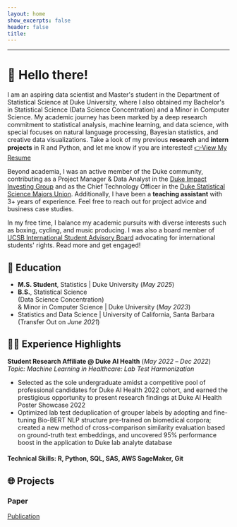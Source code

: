```yaml
---
layout: home
show_excerpts: false
header: false
title:     
---
```


------------------------------------------------------------------------------

# 👋 Hello there!

I am an aspiring data scientist and Master's student in the Department of  Statistical Science at Duke University, where I also obtained my Bachelor's in Statistical Science (Data Science Concentration) and a Minor in Computer Science. My academic journey has been marked by a deep research commitment to statistical analysis, machine learning, and data science, with special focuses on natural language processing, Bayesian statistics, and creative data visualizations. Take a look of my previous **research** and **intern projects** in R and Python, and let me know if you are interested! [👉View My Resume](/Yifan%20(Holly)%20Cui%20Resume.pdf)

Beyond academia, I was an active member of the Duke community, contributing as a Project Manager & Data Analyst in the [Duke Impact Investing Group](https://www.linkedin.com/company/diig/) and as the Chief Technology Officer in the [Duke Statistical Science Majors Union](https://dukegroups.com/ssmu/home/). Additionally, I have been a **teaching assistant** with 3+ years of experience. Feel free to reach out for project advice and business case studies. 

In my free time, I balance my academic pursuits with diverse interests such as boxing, cycling, and music producing. I was also a board member of [UCSB International Student Advisory Board](https://internationalvistas.blogspot.com/) advocating for international students' rights. Read more and get engaged!


## 🏫 Education
- **M.S. Student**, Statistics |      Duke University (_May 2025_)
- **B.S.**, Statistical Science <br>(Data Science Concentration) <br>& Minor in Computer Science | Duke University (_May 2023_)
- Statistics and Data Science | University of California, Santa Barbara <br>(Transfer Out on _June 2021_)

## 👩‍💻 Experience Highlights

**Student Research Affiliate @ Duke AI Health** (_May 2022_ – _Dec 2022_)
*Topic: Machine Learning in Healthcare: Lab Test Harmonization*
- Selected as the sole undergraduate amidst a competitive pool of professional candidates for Duke AI Health 2022 cohort, and earned the prestigious opportunity to present research findings at Duke AI Health Poster Showcase 2022
- Optimized lab test deduplication of grouper labels by adopting and fine-tuning Bio-BERT NLP structure pre-trained on biomedical corpora; created a new method of cross-comparison similarity evaluation based on ground-truth text embeddings, and uncovered 95% performance boost in the application to Duke lab analyte database

#### Technical Skills: R, Python, SQL, SAS, AWS SageMaker, Git

## 🌐 Projects
### Paper
[Publication](https://ieeexplore.ieee.org/document/9332362)








